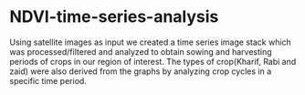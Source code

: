 # NDVI-time-series-analysis

Using satellite images as input we created a time series image stack which was processed/filtered 
and analyzed to obtain sowing and harvesting periods of crops in our region of interest.
The types of crop(Kharif, Rabi and zaid) were also derived from the graphs by analyzing 
crop cycles in a specific time period.
